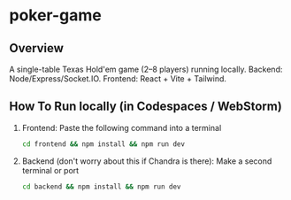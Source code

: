 # poker-game
## Overview
A single-table Texas Hold'em game (2–8 players) running locally. Backend: Node/Express/Socket.IO. Frontend: React + Vite + Tailwind.

## How To Run locally (in Codespaces / WebStorm)
1. Frontend:
   Paste the following command into a terminal
   ```bash
   cd frontend && npm install && npm run dev

3. Backend (don't worry about this if Chandra is there):
   Make a second terminal or port
   ```bash
   cd backend && npm install && npm run dev
